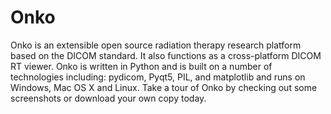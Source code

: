 # Onko
Onko is an extensible open source radiation therapy research platform based on the DICOM standard. It also functions as a cross-platform DICOM RT viewer.  Onko is written in Python and is built on a number of technologies including: pydicom, Pyqt5, PIL, and matplotlib and runs on Windows, Mac OS X and Linux.  Take a tour of Onko by checking out some screenshots or download your own copy today.
